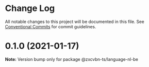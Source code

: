 # Change Log

All notable changes to this project will be documented in this file.
See [Conventional Commits](https://conventionalcommits.org) for commit guidelines.

# 0.1.0 (2021-01-17)

**Note:** Version bump only for package @zxcvbn-ts/language-nl-be

